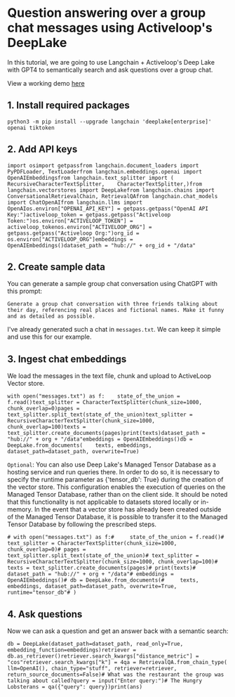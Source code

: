 Question answering over a group chat messages using Activeloop's DeepLake
=========================================================================

In this tutorial, we are going to use Langchain + Activeloop's Deep Lake with GPT4 to semantically search and ask questions over a group chat.

View a working demo [here](https://twitter.com/thisissukh_/status/1647223328363679745)

1\. Install required packages[​](#1-install-required-packages "Direct link to 1. Install required packages")
------------------------------------------------------------------------------------------------------------

    python3 -m pip install --upgrade langchain 'deeplake[enterprise]' openai tiktoken

2\. Add API keys[​](#2-add-api-keys "Direct link to 2. Add API keys")
---------------------------------------------------------------------

    import osimport getpassfrom langchain.document_loaders import PyPDFLoader, TextLoaderfrom langchain.embeddings.openai import OpenAIEmbeddingsfrom langchain.text_splitter import (    RecursiveCharacterTextSplitter,    CharacterTextSplitter,)from langchain.vectorstores import DeepLakefrom langchain.chains import ConversationalRetrievalChain, RetrievalQAfrom langchain.chat_models import ChatOpenAIfrom langchain.llms import OpenAIos.environ["OPENAI_API_KEY"] = getpass.getpass("OpenAI API Key:")activeloop_token = getpass.getpass("Activeloop Token:")os.environ["ACTIVELOOP_TOKEN"] = activeloop_tokenos.environ["ACTIVELOOP_ORG"] = getpass.getpass("Activeloop Org:")org_id = os.environ["ACTIVELOOP_ORG"]embeddings = OpenAIEmbeddings()dataset_path = "hub://" + org_id + "/data"

2\. Create sample data[​](#2-create-sample-data "Direct link to 2. Create sample data")
---------------------------------------------------------------------------------------

You can generate a sample group chat conversation using ChatGPT with this prompt:

    Generate a group chat conversation with three friends talking about their day, referencing real places and fictional names. Make it funny and as detailed as possible.

I've already generated such a chat in `messages.txt`. We can keep it simple and use this for our example.

3\. Ingest chat embeddings[​](#3-ingest-chat-embeddings "Direct link to 3. Ingest chat embeddings")
---------------------------------------------------------------------------------------------------

We load the messages in the text file, chunk and upload to ActiveLoop Vector store.

    with open("messages.txt") as f:    state_of_the_union = f.read()text_splitter = CharacterTextSplitter(chunk_size=1000, chunk_overlap=0)pages = text_splitter.split_text(state_of_the_union)text_splitter = RecursiveCharacterTextSplitter(chunk_size=1000, chunk_overlap=100)texts = text_splitter.create_documents(pages)print(texts)dataset_path = "hub://" + org + "/data"embeddings = OpenAIEmbeddings()db = DeepLake.from_documents(    texts, embeddings, dataset_path=dataset_path, overwrite=True)

`Optional`: You can also use Deep Lake's Managed Tensor Database as a hosting service and run queries there. In order to do so, it is necessary to specify the runtime parameter as {'tensor\_db': True} during the creation of the vector store. This configuration enables the execution of queries on the Managed Tensor Database, rather than on the client side. It should be noted that this functionality is not applicable to datasets stored locally or in-memory. In the event that a vector store has already been created outside of the Managed Tensor Database, it is possible to transfer it to the Managed Tensor Database by following the prescribed steps.

    # with open("messages.txt") as f:#     state_of_the_union = f.read()# text_splitter = CharacterTextSplitter(chunk_size=1000, chunk_overlap=0)# pages = text_splitter.split_text(state_of_the_union)# text_splitter = RecursiveCharacterTextSplitter(chunk_size=1000, chunk_overlap=100)# texts = text_splitter.create_documents(pages)# print(texts)# dataset_path = "hub://" + org + "/data"# embeddings = OpenAIEmbeddings()# db = DeepLake.from_documents(#     texts, embeddings, dataset_path=dataset_path, overwrite=True, runtime="tensor_db"# )

4\. Ask questions[​](#4-ask-questions "Direct link to 4. Ask questions")
------------------------------------------------------------------------

Now we can ask a question and get an answer back with a semantic search:

    db = DeepLake(dataset_path=dataset_path, read_only=True, embedding_function=embeddings)retriever = db.as_retriever()retriever.search_kwargs["distance_metric"] = "cos"retriever.search_kwargs["k"] = 4qa = RetrievalQA.from_chain_type(    llm=OpenAI(), chain_type="stuff", retriever=retriever, return_source_documents=False)# What was the restaurant the group was talking about called?query = input("Enter query:")# The Hungry Lobsterans = qa({"query": query})print(ans)